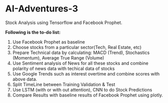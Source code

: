 # AI-Adventures-3
Stock Analysis using Tensorflow and  Facebook Prophet. 

**Following is the to-do list:**

1) Use Facebook Prophet as baseline
2) Choose stocks from a particular sector(Tech, Real Estate, etc)
3) Prepare Technical data by calculating:
  MACD (Trend),
  Stochastics (Momentum),
  Average True Range (Volume) 
4) Use Sentiment analysis of News for all these stocks and combine polarity of news data with techical data of stocks
5) Use Google Trends such as interest overtime and combine scores with above data.
6) Split TimeLine between Training Validation & Test
7) Use LSTM (with or with out attention), CNN to do Stock Predictions 
8) Compare Results with baseline results of Facebook Prophet using plotly.
